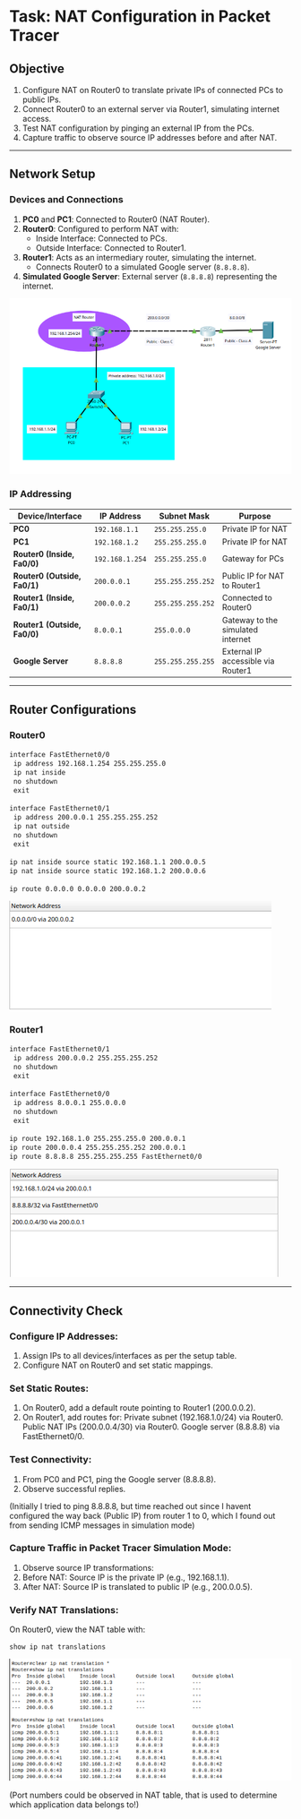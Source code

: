 # **Task: NAT Configuration in Packet Tracer**

## **Objective**
1. Configure NAT on Router0 to translate private IPs of connected PCs to public IPs.
2. Connect Router0 to an external server via Router1, simulating internet access.
3. Test NAT configuration by pinging an external IP from the PCs.
4. Capture traffic to observe source IP addresses before and after NAT.

---

## **Network Setup**
### **Devices and Connections**
1. **PC0** and **PC1**: Connected to Router0 (NAT Router).
2. **Router0**: Configured to perform NAT with:
   - Inside Interface: Connected to PCs.
   - Outside Interface: Connected to Router1.
3. **Router1**: Acts as an intermediary router, simulating the internet.
   - Connects Router0 to a simulated Google server (`8.8.8.8`).
4. **Simulated Google Server**: External server (`8.8.8.8`) representing the internet.

![Setup](images/1.%20Setup.png)

### **IP Addressing**

| **Device/Interface**         | **IP Address**        | **Subnet Mask**      | **Purpose**                          |
|-------------------------------|-----------------------|----------------------|--------------------------------------|
| **PC0**                      | `192.168.1.1`        | `255.255.255.0`      | Private IP for NAT                   |
| **PC1**                      | `192.168.1.2`        | `255.255.255.0`      | Private IP for NAT                   |
| **Router0 (Inside, Fa0/0)**  | `192.168.1.254`      | `255.255.255.0`      | Gateway for PCs                      |
| **Router0 (Outside, Fa0/1)** | `200.0.0.1`          | `255.255.255.252`    | Public IP for NAT to Router1         |
| **Router1 (Inside, Fa0/1)**  | `200.0.0.2`          | `255.255.255.252`    | Connected to Router0                 |
| **Router1 (Outside, Fa0/0)** | `8.0.0.1`            | `255.0.0.0`          | Gateway to the simulated internet    |
| **Google Server**            | `8.8.8.8`            | `255.255.255.255`    | External IP accessible via Router1   |

---

## **Router Configurations**

### **Router0**
```plaintext
interface FastEthernet0/0
 ip address 192.168.1.254 255.255.255.0
 ip nat inside
 no shutdown
 exit

interface FastEthernet0/1
 ip address 200.0.0.1 255.255.255.252
 ip nat outside
 no shutdown
 exit

ip nat inside source static 192.168.1.1 200.0.0.5
ip nat inside source static 192.168.1.2 200.0.0.6

ip route 0.0.0.0 0.0.0.0 200.0.0.2
```

![Static route 0](images/2.%20Router%200.png)

### **Router1**
```plaintext
interface FastEthernet0/1
 ip address 200.0.0.2 255.255.255.252
 no shutdown
 exit

interface FastEthernet0/0
 ip address 8.0.0.1 255.0.0.0
 no shutdown
 exit

ip route 192.168.1.0 255.255.255.0 200.0.0.1
ip route 200.0.0.4 255.255.255.252 200.0.0.1
ip route 8.8.8.8 255.255.255.255 FastEthernet0/0
```
![Static route 1](images/3.%20Router%201.png)

---

## **Connectivity Check**

### **Configure IP Addresses:**
1. Assign IPs to all devices/interfaces as per the setup table.
2. Configure NAT on Router0 and set static mappings.

### **Set Static Routes:**
1. On Router0, add a default route pointing to Router1 (200.0.0.2).
2. On Router1, add routes for:
    Private subnet (192.168.1.0/24) via Router0.
    Public NAT IPs (200.0.0.4/30) via Router0.
    Google server (8.8.8.8) via FastEthernet0/0.

### **Test Connectivity:**
1. From PC0 and PC1, ping the Google server (8.8.8.8).
2. Observe successful replies.

(Initially I tried to ping 8.8.8.8, but time reached out since I havent configured the way back (Public IP) from router 1 to 0, which I found out from sending ICMP messages in simulation mode)

### **Capture Traffic in Packet Tracer Simulation Mode:**
1. Observe source IP transformations:
2. Before NAT: Source IP is the private IP (e.g., 192.168.1.1).
3. After NAT: Source IP is translated to public IP (e.g., 200.0.0.5).

### **Verify NAT Translations:**
On Router0, view the NAT table with:

```plaintext
show ip nat translations
```
![NAT table](images/4.%20NAT%20table.png)

(Port numbers could be observed in NAT table, that is used to determine which application data belongs to!)
